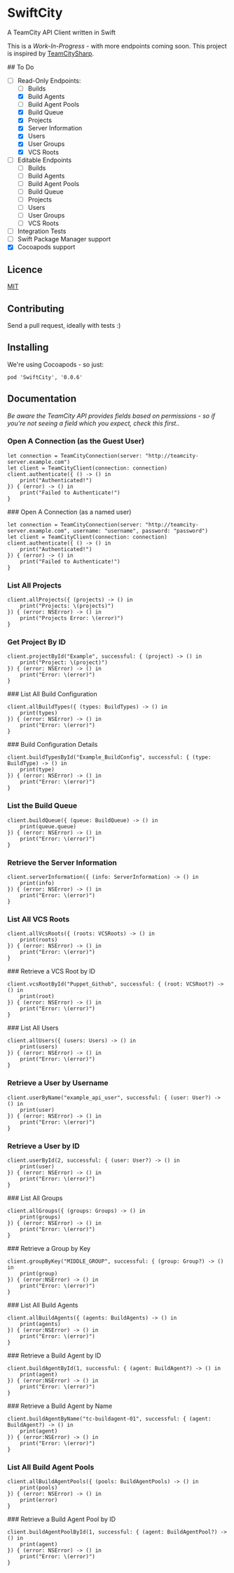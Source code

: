 # SwiftCity
A TeamCity API Client written in Swift

This is a _Work-In-Progress_ - with more endpoints coming soon.
This project is inspired by [TeamCitySharp](https://github.com/stack72/teamcitysharp).

## To Do
- [ ] Read-Only Endpoints:
  - [ ] Builds
  - [x] Build Agents
  - [ ] Build Agent Pools
  - [x] Build Queue
  - [x] Projects
  - [x] Server Information
  - [x] Users
  - [x] User Groups
  - [x] VCS Roots
- [ ] Editable Endpoints
  - [ ] Builds
  - [ ] Build Agents
  - [ ] Build Agent Pools
  - [ ] Build Queue
  - [ ] Projects
  - [ ] Users
  - [ ] User Groups
  - [ ] VCS Roots
- [ ] Integration Tests
- [ ] Swift Package Manager support
- [x] Cocoapods support

## Licence
[MIT](http://tombuildsstuff.mit-license.org)

## Contributing
Send a pull request, ideally with tests :)

## Installing
We're using Cocoapods - so just:
```
pod 'SwiftCity', '0.0.6'
```

## Documentation
_Be aware the TeamCity API provides fields based on permissions - so if you're not seeing a field which you expect, check this first.._

### Open A Connection (as the Guest User)
```
let connection = TeamCityConnection(server: "http://teamcity-server.example.com")
let client = TeamCityClient(connection: connection)
client.authenticate({ () -> () in
    print("Authenticated!")
}) { (error) -> () in
    print("Failed to Authenticate!")
}
```

### Open A Connection (as a named user)
```
let connection = TeamCityConnection(server: "http://teamcity-server.example.com", username: "username", password: "password")
let client = TeamCityClient(connection: connection)
client.authenticate({ () -> () in
    print("Authenticated!")
}) { (error) -> () in
    print("Failed to Authenticate!")
}
```

### List All Projects
```
client.allProjects({ (projects) -> () in
    print("Projects: \(projects)")
}) { (error: NSError) -> () in
    print("Projects Error: \(error)")
}
```

### Get Project By ID
```
client.projectById("Example", successful: { (project) -> () in
    print("Project: \(project)")
}) { (error: NSError) -> () in
    print("Error: \(error)")
}
```

### List All Build Configuration
```
client.allBuildTypes({ (types: BuildTypes) -> () in
    print(types)
}) { (error: NSError) -> () in
    print("Error: \(error)")
}
```

### Build Configuration Details
```
client.buildTypesById("Example_BuildConfig", successful: { (type: BuildType) -> () in
    print(type)
}) { (error: NSError) -> () in
    print("Error: \(error)")
}
```

### List the Build Queue
```
client.buildQueue({ (queue: BuildQueue) -> () in
    print(queue.queue)
}) { (error: NSError) -> () in
    print("Error: \(error)")
}
```

### Retrieve the Server Information
```
client.serverInformation({ (info: ServerInformation) -> () in
    print(info)
}) { (error: NSError) -> () in
    print("Error: \(error)")
}
```

### List All VCS Roots
```
client.allVcsRoots({ (roots: VCSRoots) -> () in
    print(roots)
}) { (error: NSError) -> () in
    print("Error: \(error)")
}
```

### Retrieve a VCS Root by ID
```
client.vcsRootById("Puppet_Github", successful: { (root: VCSRoot?) -> () in
    print(root)
}) { (error: NSError) -> () in
    print("Error: \(error)")
}
```

### List All Users
```
client.allUsers({ (users: Users) -> () in
    print(users)
}) { (error: NSError) -> () in
    print("Error: \(error)")
}
```

### Retrieve a User by Username
```
client.userByName("example_api_user", successful: { (user: User?) -> () in
    print(user)
}) { (error: NSError) -> () in
    print("Error: \(error)")
}
```

### Retrieve a User by ID
```
client.userById(2, successful: { (user: User?) -> () in
    print(user)
}) { (error: NSError) -> () in
    print("Error: \(error)")
}
```

### List All Groups
```
client.allGroups({ (groups: Groups) -> () in
    print(groups)
}) { (error: NSError) -> () in
    print("Error: \(error)")
}
```

### Retrieve a Group by Key
```
client.groupByKey("MIDDLE_GROUP", successful: { (group: Group?) -> () in
    print(group)
}) { (error:NSError) -> () in
    print("Error: \(error)")
}
```

### List All Build Agents
```
client.allBuildAgents({ (agents: BuildAgents) -> () in
    print(agents)
}) { (error:NSError) -> () in
    print("Error: \(error)")
}
```

### Retrieve a Build Agent by ID
```
client.buildAgentById(1, successful: { (agent: BuildAgent?) -> () in
    print(agent)
}) { (error:NSError) -> () in
    print("Error: \(error)")
}
```

### Retrieve a Build Agent by Name
```
client.buildAgentByName("tc-buildagent-01", successful: { (agent: BuildAgent?) -> () in
    print(agent)
}) { (error:NSError) -> () in
    print("Error: \(error)")
}
```

### List All Build Agent Pools
```
client.allBuildAgentPools({ (pools: BuildAgentPools) -> () in
    print(pools)
}) { (error: NSError) -> () in
    print(error)
}
```

### Retrieve a Build Agent Pool by ID
```
client.buildAgentPoolById(1, successful: { (agent: BuildAgentPool?) -> () in
    print(agent)
}) { (error: NSError) -> () in
    print("Error: \(error)")
}
```

